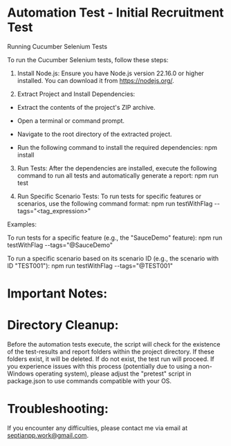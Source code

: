 # Automation Test - Initial Recruitment Test

Running Cucumber Selenium Tests

To run the Cucumber Selenium tests, follow these steps:


1. Install Node.js: Ensure you have Node.js version 22.16.0 or higher installed. You can download it from https://nodejs.org/.

2. Extract Project and Install Dependencies:

 * Extract the contents of the project's ZIP archive.

 * Open a terminal or command prompt.

 * Navigate to the root directory of the extracted project.

 * Run the following command to install the required dependencies:
   npm install

3. Run Tests: After the dependencies are installed, execute the following command to run all tests and automatically generate a report: npm run test

4. Run Specific Scenario Tests: To run tests for specific features or scenarios, use the following command format: npm run testWithFlag --tags="<tag_expression>"

Examples:

To run tests for a specific feature (e.g., the "SauceDemo" feature):
npm run testWithFlag --tags="@SauceDemo"

To run a specific scenario based on its scenario ID (e.g., the scenario with ID "TEST001"):
npm run testWithFlag --tags="@TEST001"


# Important Notes:


# Directory Cleanup: 
Before the automation tests execute, the script will check for the existence of the test-results and report folders within the project directory. If these folders exist, it will be deleted. If do not exist, the test run will proceed. If you experience issues with this process (potentially due to using a non-Windows operating system), please adjust the "pretest" script in package.json to use commands compatible with your OS.

# Troubleshooting: 
If you encounter any difficulties, please contact me via email at septianpp.work@gmail.com.
